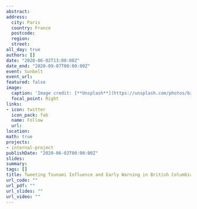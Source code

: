 ```yaml
---
abstract: 
address:
  city: Paris
  country: France
  postcode: 
  region: 
  street: 
all_day: true
authors: []
date: "2020-06-02T13:00:00Z"
date_end: "2020-09-07T00:00:00Z"
event: Sunbelt  
event_url: 
featured: false
image:
  caption: 'Image credit: [**Unsplash**](https://unsplash.com/photos/bzdhc5b3Bxs)'
  focal_point: Right
links:
- icon: twitter
  icon_pack: fab
  name: Follow
  url: 
location: 
math: true
projects:
- internal-project
publishDate: "2020-06-02T00:00:00Z"
slides:
summary: 
tags: []
title: Tweeting Tsunami Influence and Early Warning in British Columbia
url_code: ""
url_pdf: ""
url_slides: ""
url_video: ""
---
```


